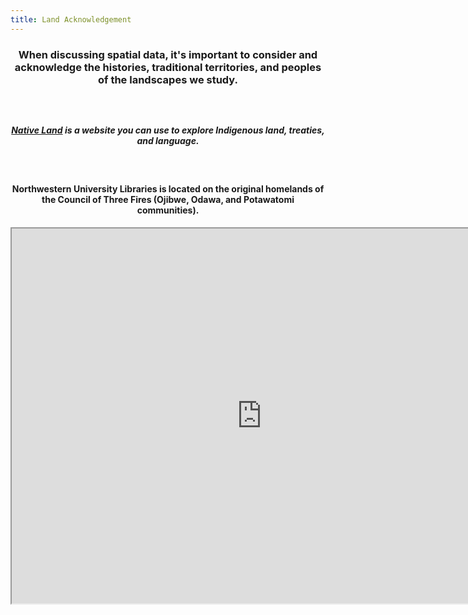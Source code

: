 ```yaml
---
title: Land Acknowledgement
---
```


<h3 align="center">When discussing spatial data, it's important to consider and acknowledge the histories, traditional territories, and peoples of the landscapes we study.<h3>  

<br> 
  
<h5 align="center"><a href ="https://native-land.ca/">Native Land</a> is a website you can use to explore Indigenous land, treaties, and language. </h5>

<br>

<h4 align="center"> Northwestern University Libraries is located on the original homelands of the Council of Three Fires (Ojibwe, Odawa, and Potawatomi communities).</h4>

<center><iframe src="https://native-land.ca/api/embed/embed.html?maps=territories&amp;position=41.875830,-87.624541" width=800px height=600px></iframe></center>

